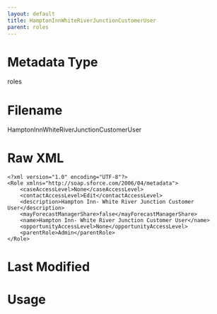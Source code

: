 ```yaml
---
layout: default
title: HamptonInnWhiteRiverJunctionCustomerUser
parent: roles
---
```

# Metadata Type
roles


# Filename 
HamptonInnWhiteRiverJunctionCustomerUser


# Raw XML
```
<?xml version="1.0" encoding="UTF-8"?>
<Role xmlns="http://soap.sforce.com/2006/04/metadata">
    <caseAccessLevel>None</caseAccessLevel>
    <contactAccessLevel>Edit</contactAccessLevel>
    <description>Hampton Inn- White River Junction Customer User</description>
    <mayForecastManagerShare>false</mayForecastManagerShare>
    <name>Hampton Inn- White River Junction Customer User</name>
    <opportunityAccessLevel>None</opportunityAccessLevel>
    <parentRole>Admin</parentRole>
</Role>
```


# Last Modified


# Usage
